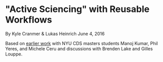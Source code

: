 # "Active Sciencing" with Reusable Workflows

By Kyle Cranmer & Lukas Heinrich June 4, 2016

Based on [earlier work](https://github.com/NYU-CDS-Capstone-Project/MPM) with NYU CDS masters students Manoj Kumar, Phil Yeres, and Michele Ceru and discussions with Brenden Lake and Gilles Louppe.

